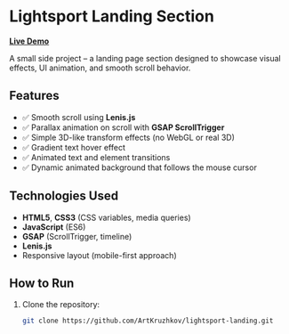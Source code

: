 # Lightsport Landing Section

**[Live Demo](https://artkruzhkov.github.io/LightSport/)** 

A small side project – a landing page section designed to showcase visual effects, UI animation, and smooth scroll behavior.

## Features

- ✅ Smooth scroll using **Lenis.js**
- ✅ Parallax animation on scroll with **GSAP ScrollTrigger**
- ✅ Simple 3D-like transform effects (no WebGL or real 3D)
- ✅ Gradient text hover effect
- ✅ Animated text and element transitions
- ✅ Dynamic animated background that follows the mouse cursor

## Technologies Used

- **HTML5**, **CSS3** (CSS variables, media queries)
- **JavaScript** (ES6)
- **GSAP** (ScrollTrigger, timeline)
- **Lenis.js**
- Responsive layout (mobile-first approach)


## How to Run

1. Clone the repository:
   ```bash
   git clone https://github.com/ArtKruzhkov/lightsport-landing.git
